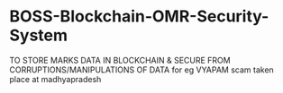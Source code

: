 # BOSS-Blockchain-OMR-Security-System
TO STORE MARKS DATA IN BLOCKCHAIN &amp; SECURE FROM CORRUPTIONS/MANIPULATIONS OF DATA for eg VYAPAM scam taken place at madhyapradesh
